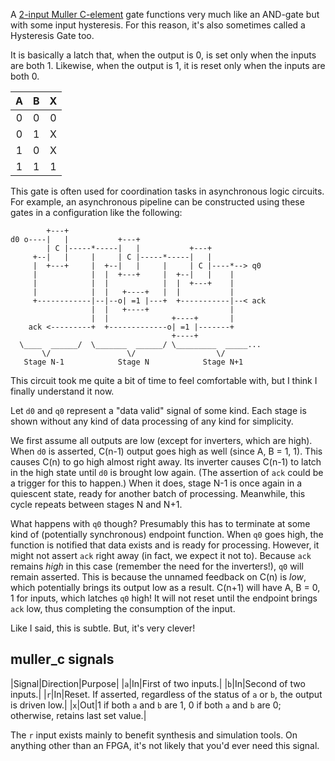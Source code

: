A [2-input Muller C-element](https://en.wikipedia.org/wiki/C-element) gate
functions very much like an AND-gate but with some input hysteresis.
For this reason, it's also sometimes called a Hysteresis Gate too.

It is basically a latch that, when the output is 0, is set only when the inputs are both 1.
Likewise, when the output is 1, it is reset only when the inputs are both 0.

|A|B|X|
|:-:|:-:|:-:|
|0|0|0|
|0|1|X|
|1|0|X|
|1|1|1|

This gate is often used for coordination tasks in asynchronous logic circuits.
For example,
an asynchronous pipeline can be constructed using these gates in a configuration like the following:

            +---+
    d0 o----|   |           +---+
            | C |-----*-----|   |           +---+
         +--|   |     |     | C |-----*-----|   |
         |  +---+     |  +--|   |     |     | C |----*--> q0
         |            |  |  +---+     |  +--|   |    |
         |            |  |            |  |  +---+    |
         |            |  |   +----+   |  |           |
         +------------|--|--o| =1 |---+  +-----------|--< ack
                      |  |   +----+                  |
                      |  |              +----+       |
        ack <---------+  +-------------o| =1 |-------+
                                        +----+
      \____  ______/  \_______  ______/ \_________  _____...
           \/                 \/                  \/
       Stage N-1            Stage N            Stage N+1

This circuit took me quite a bit of time to feel comfortable with,
but I think I finally understand it now.

Let `d0` and `q0` represent a "data valid" signal of some kind.
Each stage is shown without any kind of data processing of any kind for simplicity.

We first assume all outputs are low (except for inverters, which are high).
When `d0` is asserted, C(n-1) output goes high as well (since A, B = 1, 1).
This causes C(n) to go high almost right away.
Its inverter causes C(n-1) to latch in the high state until `d0` is brought low again.
(The assertion of `ack` could be a trigger for this to happen.)
When it does, stage N-1 is once again in a quiescent state, ready for another batch of processing.
Meanwhile, this cycle repeats between stages N and N+1.

What happens with `q0` though?
Presumably this has to terminate at some kind of (potentially synchronous) endpoint function.
When `q0` goes high, the function is notified that data exists and is ready for processing.
However, it might not assert `ack` right away (in fact, we expect it not to).
Because `ack` remains *high* in this case (remember the need for the inverters!),
`q0` will remain asserted.
This is because the unnamed feedback on C(n) is *low*, which potentially brings its output low as a result.
C(n+1) will have A, B = 0, 1 for inputs, which latches `q0` high!
It will not reset until the endpoint brings `ack` low, thus completing the consumption of the input.

Like I said, this is subtle.  But, it's very clever!

## muller\_c signals

|Signal|Direction|Purpose|
|`a`|In|First of two inputs.|
|`b`|In|Second of two inputs.|
|`r`|In|Reset.  If asserted, regardless of the status of `a` or `b`, the output is driven low.|
|`x`|Out|1 if both `a` and `b` are 1, 0 if both `a` and `b` are 0; otherwise, retains last set value.|

The `r` input exists mainly to benefit synthesis and simulation tools.
On anything other than an FPGA, it's not likely that you'd ever need this signal.

